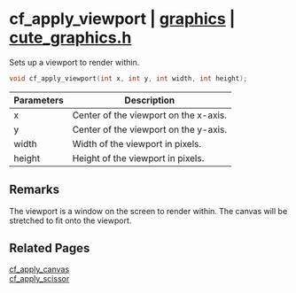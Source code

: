 # cf_apply_viewport | [graphics](https://github.com/RandyGaul/cute_framework/blob/master/docs/graphics_readme.md) | [cute_graphics.h](https://github.com/RandyGaul/cute_framework/blob/master/include/cute_graphics.h)

Sets up a viewport to render within.

```cpp
void cf_apply_viewport(int x, int y, int width, int height);
```

Parameters | Description
--- | ---
x | Center of the viewport on the x-axis.
y | Center of the viewport on the y-axis.
width | Width of the viewport in pixels.
height | Height of the viewport in pixels.

## Remarks

The viewport is a window on the screen to render within. The canvas will be stretched to fit onto the viewport.

## Related Pages

[cf_apply_canvas](https://github.com/RandyGaul/cute_framework/blob/master/docs/graphics/cf_apply_canvas.md)  
[cf_apply_scissor](https://github.com/RandyGaul/cute_framework/blob/master/docs/graphics/cf_apply_scissor.md)  
